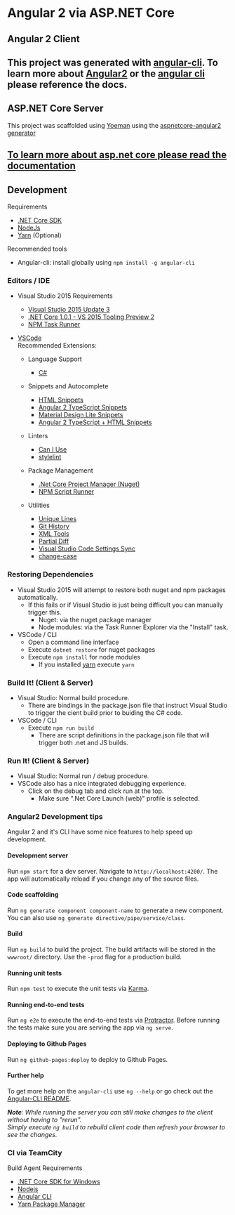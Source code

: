# Angular 2 via ASP.NET Core

## Angular 2 Client
This project was generated with [angular-cli](https://github.com/angular/angular-cli).
To learn more about [Angular2](https://angular.io/docs/ts/latest/) or the [angular cli](https://github.com/angular/angular-cli) please reference the docs.
---

## ASP.NET Core Server
This project was scaffolded using [Yoeman](http://yeoman.io/) using the [aspnetcore-angular2 generator](https://www.npmjs.com/package/generator-aspnetcore-angular2)

[To learn more about asp.net core please read the documentation](https://docs.asp.net/en/latest/index.html)
--- 

## Development
 Requirements
 * [.NET Core SDK](https://www.microsoft.com/net/core)
 * [NodeJs](https://nodejs.org/en/)
 * [Yarn](https://yarnpkg.com/) (Optional) 

 Recommended tools
 * Angular-cli: install globally using `npm install -g angular-cli`
 
### Editors / IDE
*   Visual Studio 2015 
    Requirements
    * [Visual Studio 2015 Update 3](https://www.microsoft.com/net/core#windows)
    * [.NET Core 1.0.1 - VS 2015 Tooling Preview 2](https://www.microsoft.com/net/core#windows)
    * [NPM Task Runner](https://github.com/madskristensen/NpmTaskRunner)

* [VSCode](https://code.visualstudio.com)      
  Recommended Extensions:
    * Language Support
        * [C#](https://marketplace.visualstudio.com/items?itemName=ms-vscode.csharp)

    * Snippets and Autocomplete
        * [HTML Snippets](https://marketplace.visualstudio.com/items?itemName=abusaidm.html-snippets)
        * [Angular 2 TypeScript Snippets](https://marketplace.visualstudio.com/items?itemName=johnpapa.Angular2)
        * [Material Design Lite Snippets](https://marketplace.visualstudio.com/items?itemName=smkamranqadri.vscode-material-design-lite-snippets)
        * [Angular 2 TypeScript + HTML Snippets ](https://marketplace.visualstudio.com/items?itemName=UVBrain.Angular2)

    * Linters
        * [Can I Use](https://marketplace.visualstudio.com/items?itemName=akamud.vscode-caniuse)
        * [stylelint](https://marketplace.visualstudio.com/items?itemName=shinnn.stylelint)

    * Package Management
        * [.Net Core Project Manager (Nuget)](https://marketplace.visualstudio.com/items?itemName=ksubedi.net-core-project-manager)
        * [NPM Script Runner](https://marketplace.visualstudio.com/items?itemName=eg2.vscode-npm-script)

    * Utilities
        * [Unique Lines](https://marketplace.visualstudio.com/items?itemName=bibhasdn.unique-lines)
        * [Git History](https://marketplace.visualstudio.com/items?itemName=donjayamanne.githistory)
        * [XML Tools](https://marketplace.visualstudio.com/items?itemName=DotJoshJohnson.xml)
        * [Partial Diff ](https://marketplace.visualstudio.com/items?itemName=ryu1kn.partial-diff)
        * [Visual Studio Code Settings Sync ](https://marketplace.visualstudio.com/items?itemName=Shan.code-settings-sync)
        * [change-case](https://marketplace.visualstudio.com/items?itemName=wmaurer.change-case)

### Restoring Dependencies
 * Visual Studio 2015 will attempt to restore both nuget and npm packages automatically.
    * If this fails or if Visual Studio is just being difficult you can manually trigger this.
        * Nuget: via the nuget package manager
        * Node modules: via the Task Runner Explorer via the "Install" task.
  * VSCode / CLI 
    * Open a command line interface
    * Execute `dotnet restore` for nuget packages
    * Execute `npm install` for node modules
        * If you installed [yarn](https://yarnpkg.com/) execute `yarn`

### Build It! (Client & Server)
 * Visual Studio: Normal build procedure.
    * There are bindings in the package.json file that instruct Visual Studio to trigger the cient build prior to buiding the C# code. 
 * VSCode / CLI
    * Execute `npm run build`
        * There are script definitions in the package.json file that will trigger both .net and JS builds.

### Run It! (Client & Server)
* Visual Studio: Normal run / debug procedure.
* VSCode also has a nice integrated debugging experience.
    * Click on the debug tab and click run at the top.
        * Make sure ".Net Core Launch (web)" profile is selected.   

### Angular2 Development tips
Angular 2 and it's CLI have some nice features to help speed up development. 

#### Development server
Run `npm start` for a dev server. Navigate to `http://localhost:4200/`. The app will automatically reload if you change any of the source files.

#### Code scaffolding

Run `ng generate component component-name` to generate a new component. You can also use `ng generate directive/pipe/service/class`.

#### Build

Run `ng build` to build the project. The build artifacts will be stored in the `wwwroot/` directory. Use the `-prod` flag for a production build.

#### Running unit tests

Run `npm test` to execute the unit tests via [Karma](https://karma-runner.github.io).

#### Running end-to-end tests

Run `ng e2e` to execute the end-to-end tests via [Protractor](http://www.protractortest.org/). 
Before running the tests make sure you are serving the app via `ng serve`.

#### Deploying to Github Pages

Run `ng github-pages:deploy` to deploy to Github Pages.

#### Further help

To get more help on the `angular-cli` use `ng --help` or go check out the [Angular-CLI README](https://github.com/angular/angular-cli/blob/master/README.md).           

_**Note**: While running the server you can still make changes to the client without having to "rerun".        
Simply execute `ng build` to rebuild client code then refresh your browser to see the changes._

### CI via TeamCity
Build Agent Requirements
* [.NET Core SDK for Windows](https://www.microsoft.com/net/core#windows)
* [Nodejs](https://nodejs.org/en/)
* [Angular CLI](https://cli.angular.io/)
* [Yarn Package Manager](https://github.com/yarnpkg/yarn/) 
